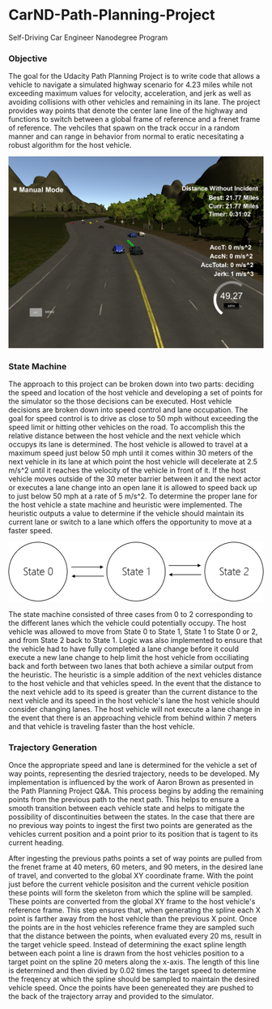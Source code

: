# CarND-Path-Planning-Project
Self-Driving Car Engineer Nanodegree Program

### Objective

The goal for the Udacity Path Planning Project is to write code that allows a vehicle to navigate a simulated highway scenario for 4.23 miles while not exceeding maximum values for velocity, acceleration, and jerk as well as avoiding collisions with other vehicles and remaining in its lane. The project provides way points that denote the center lane line of the highway and functions to switch between a global frame of reference and a frenet frame of reference. The vehciles that spawn on the track occur in a random manner and can range in behavior from normal to eratic necesitating a robust algorithm for the host vehicle.

![Distance Without Incident](img/DistanceWithoutIncident_2.PNG)

### State Machine

The approach to this project can be broken down into two parts: deciding the speed and location of the host vehicle and developing a set of points for the simulator so the those decisions can be executed. Host vehicle decisions are broken down into speed control and lane occupation. The goal for speed control is to drive as close to 50 mph without exceeding the speed limit or hitting other vehicles on the road. To accomplish this the relative distance between the host vehicle and the next vehicle which occupys its lane is determined. The host vehicle is allowed to travel at a maximum speed just below 50 mph until it comes within 30 meters of the next vehicle in its lane at which point the host vehicle will decelerate at 2.5 m/s^2 until it reaches the velocity of the vehicle in front of it. If the host vehicle moves outside of the 30 meter barrier between it and the next actor or executes a lane change into an open lane it is allowed to speed back up to just below 50 mph at a rate of 5 m/s^2. To determine the proper lane for the host vehicle a state machine and heuristic were implemented. The heuristic outputs a value to determine if the vehicle should maintain its current lane or switch to a lane which offers the opportunity to move at a faster speed. 

![StateMachine](img/StateMachine.png)

The state machine consisted of three cases from 0 to 2 corresponding to the different lanes which the vehicle could potentially occupy. The host vehicle was allowed to move from State 0 to State 1, State 1 to State 0 or 2, and from State 2 back to State 1. Logic was also implemented to ensure that the vehicle had to have fully completed a lane change before it could execute a new lane change to help limit the host vehicle from occiliating back and forth between two lanes that both achieve a similar output from the heuristic. The heuristic is a simple addition of the next vehicles distance to the host vehicle and that vehicles speed. In the event that the distance to the next vehicle add to its speed is greater than the current distance to the next vehicle and its speed in the host vehicle's lane the host vehicle should consider changing lanes. The host vehicle will not execute a lane change in the event that there is an approaching vehicle from behind within 7 meters and that vehicle is traveling faster than the host vehicle. 

### Trajectory Generation

Once the appropriate speed and lane is determined for the vehicle a set of way points, representing the desried trajectory, needs to be developed. My implementation is influenced by the work of Aaron Brown as presented in the Path Planning Project Q&A. This process begins by adding the remaining points from the previous path to the next path. This helps to ensure a smooth transition between each vehicle state and helps to mitigate the possibility of discontinuities between the states. In the case that there are no previous way points to ingest the first two points are generated as the vehicles current position and a point prior to its position that is tagent to its current heading.

After ingesting the previous paths points a set of way points are pulled from the frenet frame at 40 meters, 60 meters, and 90 meters, in the desired lane of travel, and converted to the global XY coordinate frame. With the point just before the current vehicle posisiton and the current vehicle position these points will form the skeleton from which the spline will be sampled. These points are converted from the global XY frame to the host vehicle's reference frame. This step ensures that, when generating the spline each X point is farther away from the host vehicle than the previous X point. Once the points are in the host vehicles reference frame they are sampled such that the distance between the points, when evaluated every 20 ms, result in the target vehicle speed. Instead of determining the exact spline length between each point a line is drawn from the host vehicles position to a target point on the spline 20 meters along the x-axis. The length of this line is determined and then divied by 0.02 times the target speed to determine the freqency at which the spline should be sampled to maintain the desired vehicle speed. Once the points have been genereated they are pushed to the back of the trajectory array and provided to the simulator.
